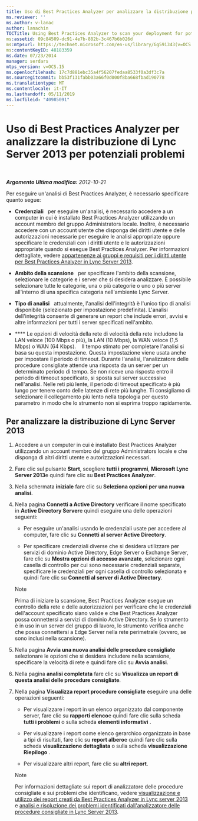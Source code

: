 ```yaml
---
title: Uso di Best Practices Analyzer per analizzare la distribuzione per potenziali problemi
ms.reviewer: ''
ms.author: v-lanac
author: lanachin
TOCTitle: Using Best Practices Analyzer to scan your deployment for potential issues
ms:assetid: 09c84509-dc91-4e7b-882b-3c467b6b026d
ms:mtpsurl: https://technet.microsoft.com/en-us/library/Gg591343(v=OCS.15)
ms:contentKeyID: 48183359
ms.date: 07/23/2014
manager: serdars
mtps_version: v=OCS.15
ms.openlocfilehash: 17c7d881ebc35a4f56207fedaa8533f0a3df3c7a
ms.sourcegitcommit: bb53f131fabb03a66f0d000f8ba668fbad190778
ms.translationtype: MT
ms.contentlocale: it-IT
ms.lasthandoff: 05/11/2019
ms.locfileid: "40985091"
---
```

<div data-xmlns="http://www.w3.org/1999/xhtml">

<div class="topic" data-xmlns="http://www.w3.org/1999/xhtml" data-msxsl="urn:schemas-microsoft-com:xslt" data-cs="http://msdn.microsoft.com/en-us/">

<div data-asp="http://msdn2.microsoft.com/asp">

# <a name="using-best-practices-analyzer-to-scan-your-lync-server-2013-deployment-for-potential-issues"></a>Uso di Best Practices Analyzer per analizzare la distribuzione di Lync Server 2013 per potenziali problemi

</div>

<div id="mainSection">

<div id="mainBody">

<span> </span>

_**Argomento Ultima modifica:** 2012-10-21_

Per eseguire un'analisi di Best Practices Analyzer, è necessario specificare quanto segue:

  - **Credenziali**   per eseguire un'analisi, è necessario accedere a un computer in cui è installato Best Practices Analyzer utilizzando un account membro del gruppo Administrators locale. Inoltre, è necessario accedere con un account utente che disponga dei diritti utente e delle autorizzazioni necessarie per eseguire le analisi appropriate oppure specificare le credenziali con i diritti utente e le autorizzazioni appropriate quando si esegue Best Practices Analyzer. Per informazioni dettagliate, vedere [appartenenze ai gruppi e requisiti per i diritti utente per Best Practices Analyzer in Lync Server 2013](lync-server-2013-group-memberships-and-user-rights-requirements-for-best-practices-analyzer.md).

  - **Ambito della scansione**   per specificare l'ambito della scansione, selezionare le categorie e i server che si desidera analizzare. È possibile selezionare tutte le categorie, una o più categorie o uno o più server all'interno di una specifica categoria nell'ambiente Lync Server.

  - **Tipo di analisi**   attualmente, l'analisi dell'integrità è l'unico tipo di analisi disponibile (selezionato per impostazione predefinita). L'analisi dell'integrità consente di generare un report che include errori, avvisi e altre informazioni per tutti i server specificati nell'ambito.

  - **** Le opzioni di velocità della rete di velocità della rete includono la LAN veloce (100 Mbps o più), la LAN (10 Mbps), la WAN veloce (1,5 Mbps) o WAN (64 Kbps).    Il tempo stimato per completare l'analisi si basa su questa impostazione. Questa impostazione viene usata anche per impostare il periodo di timeout. Durante l'analisi, l'analizzatore delle procedure consigliate attende una risposta da un server per un determinato periodo di tempo. Se non riceve una risposta entro il periodo di timeout specificato, si sposta sul server successivo nell'analisi. Nelle reti più lente, il periodo di timeout specificato è più lungo per tenere conto delle latenze di rete più lunghe. Ti consigliamo di selezionare il collegamento più lento nella topologia per questo parametro in modo che lo strumento non si esprima troppo rapidamente.

<div>

## <a name="to-scan-your-lync-server-2013-deployment"></a>Per analizzare la distribuzione di Lync Server 2013

1.  Accedere a un computer in cui è installato Best Practices Analyzer utilizzando un account membro del gruppo Administrators locale e che disponga di altri diritti utente e autorizzazioni necessari.

2.  Fare clic sul pulsante **Start**, scegliere **tutti i programmi**, **Microsoft Lync Server 2013**e quindi fare clic su **Best Practices Analyzer**.

3.  Nella schermata **iniziale** fare clic su **Seleziona opzioni per una nuova analisi**.

4.  Nella pagina **Connetti a Active Directory** verificare il nome specificato in **Active Directory Server**e quindi eseguire una delle operazioni seguenti:
    
      - Per eseguire un'analisi usando le credenziali usate per accedere al computer, fare clic su **Connetti al server Active Directory**.
    
      - Per specificare credenziali diverse che si desidera utilizzare per servizi di dominio Active Directory, Edge Server o Exchange Server, fare clic su **Mostra opzioni di accesso avanzate**, selezionare ogni casella di controllo per cui sono necessarie credenziali separate, specificare le credenziali per ogni casella di controllo selezionata e quindi fare clic su **Connetti al server di Active Directory**.
    
    <div>
    

    > [!NOTE]
    > Prima di iniziare la scansione, Best Practices Analyzer esegue un controllo della rete e delle autorizzazioni per verificare che le credenziali dell'account specificato siano valide e che Best Practices Analyzer possa connettersi a servizi di dominio Active Directory. Se lo strumento è in uso in un server del gruppo di lavoro, lo strumento verifica anche che possa connettersi a Edge Server nella rete perimetrale (ovvero, se sono inclusi nella scansione).

    
    </div>

5.  Nella pagina **Avvia una nuova analisi delle procedure consigliate** selezionare le opzioni che si desidera includere nella scansione, specificare la velocità di rete e quindi fare clic su **Avvia analisi**.

6.  Nella pagina **analisi completata** fare clic su **Visualizza un report di questa analisi delle procedure consigliate**.

7.  Nella pagina **Visualizza report procedure consigliate** eseguire una delle operazioni seguenti:
    
      - Per visualizzare i report in un elenco organizzato dal componente server, fare clic su **rapporti elenco**e quindi fare clic sulla scheda **tutti i problemi** o sulla scheda **elementi informativi** .
    
      - Per visualizzare i report come elenco gerarchico organizzato in base a tipi di risultati, fare clic su **report albero**e quindi fare clic sulla scheda **visualizzazione dettagliata** o sulla scheda **visualizzazione Riepilogo** .
    
      - Per visualizzare altri report, fare clic su **altri report**.
    
    <div>
    

    > [!NOTE]
    > Per informazioni dettagliate sui report di analizzatore delle procedure consigliate e sui problemi che identificano, vedere <A href="lync-server-2013-viewing-and-working-with-reports-created-by-best-practices-analyzer.md">visualizzazione e utilizzo dei report creati da Best Practices Analyzer in Lync server 2013</A> e <A href="lync-server-2013-analyzing-and-resolving-issues-identified-by-best-practices-analyzer.md">analisi e risoluzione dei problemi identificati dall'analizzatore delle procedure consigliate in Lync Server 2013</A>.

    
    </div>

</div>

</div>

<span> </span>

</div>

</div>

</div>

